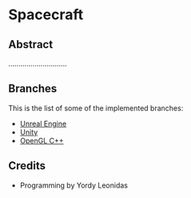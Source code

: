 # Spacecraft

## Abstract

.............................

## Branches

This is the list of some of the implemented branches:

* [Unreal Engine](https://github.com/devgrids)
* [Unity](https://github.com/devgrids)
* [OpenGL C++](https://github.com/devgrids)

## Credits

* Programming by Yordy Leonidas
